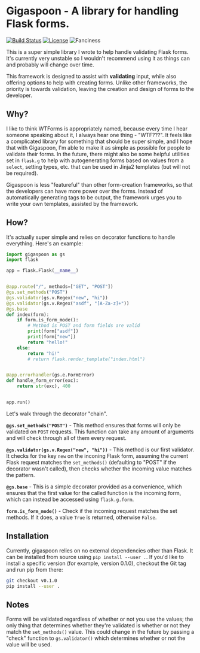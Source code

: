 # Gigaspoon - A library for handling Flask forms.
[![Build Status](https://travis-ci.org/RyanSquared/gigaspoon.svg?branch=master)](https://travis-ci.org/RyanSquared/gigaspoon) [![License](https://img.shields.io/github/license/RyanSquared/gigaspoon.svg?maxAge=2592000)](https://github.com/RyanSquared/gigaspoon/blob/master/LICENSE.md) ![Fanciness](https://img.shields.io/badge/fancy-totally-brightgreen.svg)

This is a super simple library I wrote to help handle validating Flask forms.
It's currently very unstable so I wouldn't recommend using it as things can and
probably will change over time.

This framework is designed to assist with **validating** input, while also
offering options to help with creating forms. Unlike other frameworks, the
priority is towards validation, leaving the creation and design of forms to
the developer.

## Why?

I like to think WTForms is appropriately named, because every time I hear
someone speaking about it, I always hear one thing - "WTF???". It feels like
a complicated library for something that should be super simple, and I hope
that with Gigaspoon, I'm able to make it as simple as possible for people to
validate their forms. In the future, there might also be some helpful utilities
set in `flask.g` to help with autogenerating forms based on values from a
`select`, setting types, etc. that can be used in Jinja2 templates (but will
not be required).

Gigaspoon is less "featureful" than other form-creation frameworks, so that
the developers can have more power over the forms. Instead of automatically
generating tags to be output, the framework urges you to write your own
templates, assisted by the framework.

## How?

It's actually super simple and relies on decorator functions to handle
everything. Here's an example:

```py
import gigaspoon as gs
import flask

app = flask.Flask(__name__)


@app.route("/", methods=["GET", "POST"])
@gs.set_methods("POST")
@gs.validator(gs.v.Regex("new", "hi"))
@gs.validator(gs.v.Regex("asdf", "[A-Za-z]+"))
@gs.base
def index(form):
    if form.is_form_mode():
        # Method is POST and form fields are valid
        print(form["asdf"])
        print(form["new"])
        return "hello!"
    else:
        return "hi!"
        # return flask.render_template("index.html")


@app.errorhandler(gs.e.FormError)
def handle_form_error(exc):
    return str(exc), 400


app.run()
```

Let's walk through the decorator "chain".

**`@gs.set_methods("POST")`** - This method ensures that forms will only be
validated on `POST` requests. This function can take any amount of arguments
and will check through all of them every request.

<!-- ::TODO:: make `validator` store name, not `Regex` -->

**`@gs.validator(gs.v.Regex("new", "hi"))`** - This method is our
first validator. It checks for the key `new` on the inconing Flask form,
assuming the current Flask request matches the `set_methods()` (defaulting to
"POST" if the decorator wasn't called), then checks whether the incoming
value matches the pattern.

**`@gs.base`** - This is a simple decorator provided as a convenience, which
ensures that the first value for the called function is the incoming form,
which can instead be accessed using `flask.g.form`.

**`form.is_form_mode()`** - Check if the incoming request matches the set
methods. If it does, a value `True` is returned, otherwise `False`.

## Installation

Currently, gigaspoon relies on no external dependencies other than Flask.
It can be installed from source using `pip install --user .`. If you'd like to
install a specific version (for example, version 0.1.0), checkout the Git tag
and run pip from there:

```sh
git checkout v0.1.0
pip install --user .
```

## Notes

Forms will be validated regardless of whether or not you use the values; the
only thing that determines whether they're validated is whether or not they
match the `set_methods()` value. This could change in the future by passing a
"check" function to `gs.validator()` which determines whether or not the value
will be used.
